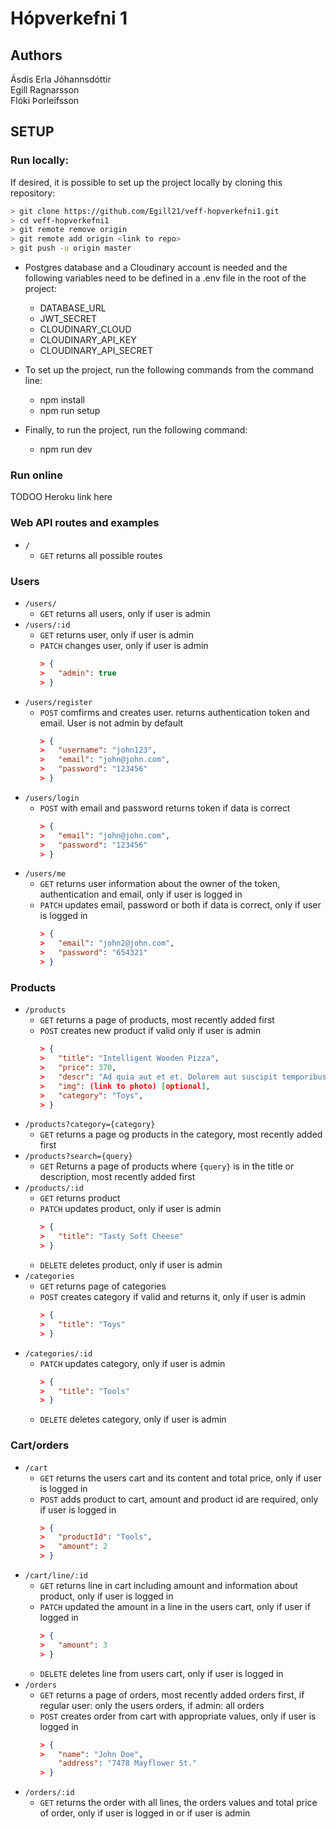 # Hópverkefni 1

## Authors
Ásdís Erla Jóhannsdóttir <br />
Egill Ragnarsson <br />
Flóki Þorleifsson <br />

## SETUP

### Run locally:

If desired, it is possible to set up the project locally by cloning this repository:

```bash
> git clone https://github.com/Egill21/veff-hopverkefni1.git
> cd veff-hopverkefni1
> git remote remove origin
> git remote add origin <link to repo>
> git push -u origin master
```

* Postgres database and a Cloudinary account is needed and the following variables need to be defined in a .env file in the root of the project:
    * DATABASE_URL
    * JWT_SECRET
    * CLOUDINARY_CLOUD
    * CLOUDINARY_API_KEY
    * CLOUDINARY_API_SECRET

* To set up the project, run the following commands from the command line:
    * npm install
    * npm run setup
* Finally, to run the project, run the following command:
    * npm run dev

### Run online

TODOO
Heroku link here

### Web API routes and examples

* `/`
    * `GET` returns all possible routes

### Users

* `/users/`
  * `GET` returns all users, only if user is admin
* `/users/:id`
  * `GET` returns user, only if user is admin
  * `PATCH` changes user, only if user is admin
    ```json
    > {
    >   "admin": true 
    > }
    ```
* `/users/register`
  * `POST` comfirms and creates user. returns authentication token and email. User is not admin by default
    ```json
    > {
    >   "username": "john123",
    >   "email": "john@john.com",
    >   "password": "123456" 
    > }
    ```
* `/users/login`
  * `POST` with email and password returns token if data is correct
    ```json
    > {
    >   "email": "john@john.com",
    >   "password": "123456"
    > }
    ```
* `/users/me`
  * `GET` returns user information about the owner of the token, authentication and email, only if user is logged in
  * `PATCH` updates email, password or both if data is correct, only if user is logged in
    ```json
    > {
    >   "email": "john2@john.com",
    >   "password": "654321" 
    > }
    ```
### Products

* `/products`
  * `GET` returns a page of products, most recently added first
  * `POST` creates new product if valid only if user is admin
    ```json
    > {
    >   "title": "Intelligent Wooden Pizza",
    >   "price": 370,
    >   "descr": "Ad quia aut et et. Dolorem aut suscipit temporibus. Veniam ut et eos est.",
    >   "img": (link to photo) [optional],
    >   "category": "Toys",
    > }
    ```
* `/products?category={category}`
  * `GET` returns a page og products in the category, most recently added first
* `/products?search={query}`
  * `GET` Returns a page of products where `{query}` is in the title or description, most recently added first
* `/products/:id`
  * `GET` returns product
  * `PATCH` updates product, only if user is admin
    ```json
    > {
    >   "title": "Tasty Soft Cheese"
    > }
    ```
  * `DELETE` deletes product, only if user is admin
* `/categories`
  * `GET` returns page of categories
  * `POST` creates category if valid and returns it, only if user is admin
    ```json
    > {
    >   "title": "Toys"
    > }
    ```
* `/categories/:id`
  * `PATCH` updates category, only if user is admin
    ```json
    > {
    >   "title": "Tools"
    > }
    ```
  * `DELETE` deletes category, only if user is admin

### Cart/orders

* `/cart`
  * `GET` returns the users cart and its content and total price, only if user is logged in
  * `POST` adds product to cart, amount and product id are required, only if user is logged in
    ```json
    > {
    >   "productId": "Tools",
    >   "amount": 2
    > }
    ```
* `/cart/line/:id`
  * `GET` returns line in cart including amount and information about product, only if user is logged in
  * `PATCH` updated the amount in a line in the users cart, only if user if logged in
    ```json
    > {
    >   "amount": 3
    > }
    ```
  * `DELETE` deletes line from users cart, only if user is logged in
* `/orders`
  * `GET` returns a page of orders, most recently added orders first, if regular user: only the users orders, if admin: all orders
  * `POST` creates order from cart with appropriate values, only if user is logged in
    ```json
    > {
    >   "name": "John Doe",
        "address": "7478 Mayflower St."
    > }
    ```
* `/orders/:id`
  * `GET` returns the order with all lines, the orders values and total price of order, only if user is logged in or if user is admin


